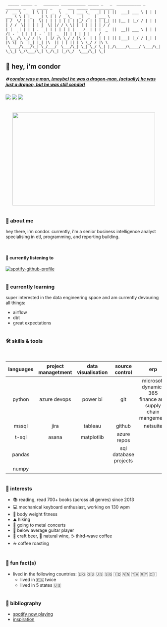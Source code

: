 #
<link rel="stylesheet" href="devicon.min.python ">

```

 _____ _____ _   _______ ___________ _____ _   _  ___________ _   _______ _   _ _____ _   _   ___ _____ ___________ 
/  __ \  _  | \ | |  _  \  _  | ___ \_   _| | | ||  ___| ___ \ | | | ___ \ \ | |_   _| \ | | / _ \_   _|  _  | ___ \
| /  \/ | | |  \| | | | | | | | |_/ / | | | |_| || |__ | |_/ / | | | |_/ /  \| | | | |  \| |/ /_\ \| | | | | | |_/ /
| |   | | | | . ` | | | | | | |    /  | | |  _  ||  __|| ___ \ | | |    /| . ` | | | | . ` ||  _  || | | | | |    / 
| \__/\ \_/ / |\  | |/ /\ \_/ / |\ \  | | | | | || |___| |_/ / |_| | |\ \| |\  |_| |_| |\  || | | || | \ \_/ / |\ \ 
 \____/\___/\_| \_/___/  \___/\_| \_| \_/ \_| |_/\____/\____/ \___/\_| \_\_| \_/\___/\_| \_/\_| |_/\_/  \___/\_| \_|

```

## :dragon: hey, i'm condor
#####  :fire: [*condor was a man, (maybe) he was a dragon-man, (actually) he was just a dragon, but he was still condor!*](https://www.youtube.com/watch?v=90X5NJleYJQ)

<!--- badges --->
[<img src="https://img.shields.io/badge/Tableau-E97627?style=for-the-badge&logo=Tableau&logoColor=white">](https://public.tableau.com/app/profile/connerferguson)
[<img src="https://img.shields.io/badge/LinkedIn-0077B5?style=for-the-badge&logo=linkedin&logoColor=white">](https://www.linkedin.com/in/connerferguson/)
[<img src="https://img.shields.io/badge/Goodreads-372213?style=for-the-badge&logo=goodreads&logoColor=white">](https://www.goodreads.com/user/show/16114291-condor)

#

<p align="center">
    <img width="460" height="300" src="https://cdn.britannica.com/92/216092-050-4B31C2B7/custom-library.jpg?q=60">
</p>

#
### :cactus: about me
hey there, i'm condor. currently, i'm a senior business intelligence analyst specialising in etl, programming, and reporting building. 

<br>

#### :musical_note: currently listening to
<!-- [![spotify-github-profile](https://spotify-github-profile.vercel.app/api/view?uid=condortheburninator&cover_image=true&theme=default)](https://github.com/kittinan/spotify-github-profile) -->

<!-- [![spotify-github-profile](https://spotify-github-profile.vercel.app/api/view?uid=condortheburninator&cover_image=true&theme=compact)](https://github.com/kittinan/spotify-github-profile) -->

<!-- [![spotify-github-profile](https://spotify-github-profile.vercel.app/api/view?uid=condortheburninator&cover_image=true&theme=natemoo-re)](https://github.com/kittinan/spotify-github-profile) -->

[![spotify-github-profile](https://spotify-github-profile.vercel.app/api/view?uid=condortheburninator&cover_image=true&theme=novatorem)](https://github.com/kittinan/spotify-github-profile)

# 

### :seedling: currently learning
super interested in the data engineering space and am currently devouring all things:

<!-- - <img src='https://raw.githubusercontent.com/apache/airflow/main/airflow/www/static/pin.svg' height='100' width='100'>  -->
- airflow
- dbt
- great expectations

#

### :hammer_and_wrench: skills & tools
<br>

| languages | project managetment   | data visualisation    | source control        | erp                                                           |
|:-:        |:-:                    |:-:                    |:-:                    |:-:                                                            |
| python    | azure devops          | power bi              | git                   | microsoft dynamics 365 finance and supply chain mangement     |
| mssql     | jira                  | tableau               | github                | netsuite                                                      |
| t-sql     | asana                 | matplotlib            | azure repos           |                                                               |
| pandas    |                       |                       | sql database projects |                                                               |
| numpy     |

#

### :ghost: interests

- :books: reading, read 700+ books (across all genres) since 2013
- :computer: mechanical keyboard enthusiast, working on 130 wpm
- :muscle: body weight fitness
- :mountain: hiking
- :metal: going to metal concerts
- :guitar: below average guitar player
- :beer: craft beer, :wine_glass: natural wine, :coffee: third-wave coffee
- :coffee: coffee roasting

#

### :tada: fun fact(s)

- lived in the following countries: :egypt:  :gb:  :us:  :singapore:  :indonesia:  :vietnam:  :thailand:  :malaysia:  :cote_divoire:
    - lived in :egypt: twice
    - lived in 5 states :us:

#

### :scroll: bibliography
- [spotify now playing](https://github.com/kittinan/spotify-github-profile)
- [inspiration](https://github.com/abhisheknaiidu/awesome-github-profile-readme)

#

